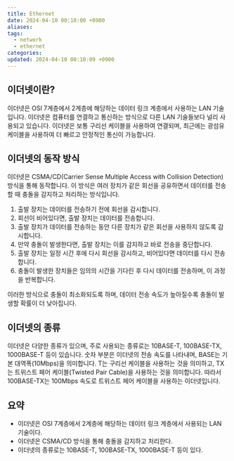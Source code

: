 ```yaml
---
title: Ethernet
date: 2024-04-10 00:10:00 +0900
aliases: 
tags:
  - network
  - ethernet
categories: 
updated: 2024-04-10 00:10:09 +0900
---
```


## 이더넷이란?

이더넷은 OSI 7계층에서 2계층에 해당하는 데이터 링크 계층에서 사용하는 LAN 기술입니다. 이더넷은 컴퓨터를 연결하고 통신하는 방식으로 다른 LAN 기술들보다 널리 사용되고 있습니다. 이더넷은 보통 구리선 케이블을 사용하여 연결되며, 최근에는 광섬유 케이블을 사용하여 더 빠르고 안정적인 통신이 가능합니다.

## 이더넷의 동작 방식

이더넷은 CSMA/CD(Carrier Sense Multiple Access with Collision Detection) 방식을 통해 동작합니다. 이 방식은 여러 장치가 같은 회선을 공유하면서 데이터를 전송할 때 충돌을 감지하고 처리하는 방식입니다.

1. 출발 장치는 데이터를 전송하기 전에 회선을 감시합니다.
2. 회선이 비어있다면, 출발 장치는 데이터를 전송합니다.
3. 출발 장치가 데이터를 전송하는 동안 다른 장치가 같은 회선을 사용하지 않도록 감시합니다.
4. 만약 충돌이 발생한다면, 출발 장치는 이를 감지하고 바로 전송을 중단합니다.
5. 출발 장치는 일정 시간 후에 다시 회선을 감시하고, 비어있다면 데이터를 다시 전송합니다.
6. 충돌이 발생한 장치들은 임의의 시간을 기다린 후 다시 데이터를 전송하며, 이 과정을 반복합니다.

이러한 방식으로 충돌이 최소화되도록 하며, 데이터 전송 속도가 높아질수록 충돌이 발생할 확률이 더 낮아집니다.

## 이더넷의 종류

이더넷은 다양한 종류가 있으며, 주로 사용되는 종류로는 10BASE-T, 100BASE-TX, 1000BASE-T 등이 있습니다. 숫자 부분은 이더넷의 전송 속도를 나타내며, BASE는 기본 대역폭(10Mbps)을 의미합니다. T는 구리선 케이블을 사용하는 것을 의미하고, TX는 트위스트 페어 케이블(Twisted Pair Cable)을 사용하는 것을 의미합니다. 따라서 100BASE-TX는 100Mbps 속도로 트위스트 페어 케이블을 사용하는 이더넷입니다.

## 요약

- 이더넷은 OSI 7계층에서 2계층에 해당하는 데이터 링크 계층에서 사용되는 LAN 기술이다.
- 이더넷은 CSMA/CD 방식을 통해 충돌을 감지하고 처리한다.
- 이더넷의 종류로는 10BASE-T, 100BASE-TX, 1000BASE-T 등이 있다.
